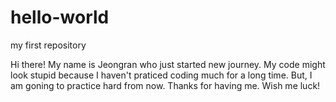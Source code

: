 # hello-world
my first repository

Hi there! 
My name is Jeongran who just started new journey. 
My code might look stupid because I haven't praticed coding much for a long time.
But, I am goning to practice hard from now. 
Thanks for having me. 
Wish me luck! 
